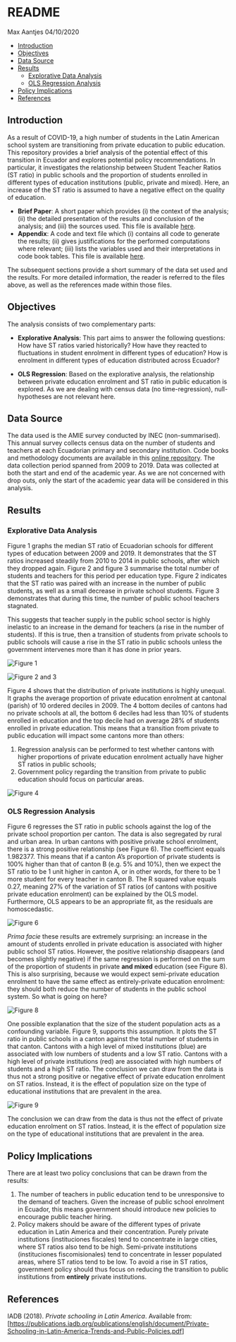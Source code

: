 README
================
Max Aantjes
04/10/2020

  - [Introduction](#introduction)
  - [Objectives](#objectives)
  - [Data Source](#data-source)
  - [Results](#results)
      - [Explorative Data Analysis](#explorative-data-analysis)
      - [OLS Regression Analysis](#ols-regression-analysis)
  - [Policy Implications](#policy-implications)
  - [References](#references)

## Introduction

As a result of COVID-19, a high number of students in the Latin American
school system are transitioning from private education to public
education. This repository provides a brief analysis of the potential
effect of this transition in Ecuador and explores potential policy
recommendations. In particular, it investigates the relationship between
Student Teacher Ratios (ST ratio) in public schools and the proportion
of students enrolled in different types of education institutions
(public, private and mixed). Here, an increase of the ST ratio is
assumed to have a negative effect on the quality of education.

  - **Brief Paper**: A short paper which provides (i) the context of the
    analysis; (ii) the detailed presentation of the results and
    conclusion of the analysis; and (iii) the sources used. This file is
    available
    [here](https://github.com/MaxAantjes/Exp-Analysis-Dropout-EDU-EC-COVID19/blob/master/brief-paper.md).
  - **Appendix**: A code and text file which (i) contains all code to
    generate the results; (ii) gives justifications for the performed
    computations where relevant; (iii) lists the variables used and
    their interpretations in code book tables. This file is available
    [here](https://github.com/MaxAantjes/Exp-Analysis-Dropout-EDU-EC-COVID19/blob/master/appendix.md).

The subsequent sections provide a short summary of the data set used and
the results. For more detailed information, the reader is referred to
the files above, as well as the references made within those files.

## Objectives

The analysis consists of two complementary parts:

  - **Explorative Analysis**: This part aims to answer the following
    questions: How have ST ratios varied historically? How have they
    reacted to fluctuations in student enrolment in different types of
    education? How is enrolment in different types of education
    distributed across Ecuador?

  - **OLS Regression**: Based on the explorative analysis, the
    relationship between private education enrolment and ST ratio in
    public education is explored. As we are dealing with census data (no
    time-regression), null-hypotheses are not relevant here.

## Data Source

The data used is the AMIE survey conducted by INEC (non-summarised).
This annual survey collects census data on the number of students and
teachers at each Ecuadorian primary and secondary institution. Code
books and methodology documents are available in this [online
repository](https://educacion.gob.ec/amie/). The data collection period
spanned from 2009 to 2019. Data was collected at both the start and end
of the academic year. As we are not concerned with drop outs, only the
start of the academic year data will be considered in this analysis.

## Results

### Explorative Data Analysis

Figure 1 graphs the median ST ratio of Ecuadorian schools for different
types of education between 2009 and 2019. It demonstrates that the ST
ratios increased steadily from 2010 to 2014 in public schools, after
which they dropped again. Figure 2 and figure 3 summarise the total
number of students and teachers for this period per education type.
Figure 2 indicates that the ST ratio was paired with an increase in the
number of public students, as well as a small decrease in private school
students. Figure 3 demonstrates that during this time, the number of
public school teachers stagnated.

This suggests that teacher supply in the public school sector is highly
inelastic to an increase in the demand for teachers (a rise in the
number of students). If this is true, then a transition of students from
private schools to public schools will cause a rise in the ST ratio in
public schools unless the government intervenes more than it has done in
prior years.

![Figure 1](Figure_1.png)

![Figure 2 and 3](Figure_2_3.png)

Figure 4 shows that the distribution of private institutions is highly
unequal. It graphs the average proportion of private education enrolment
at cantonal (parish) of 10 ordered deciles in 2009. The 4 bottom deciles
of cantons had no private schools at all, the bottom 6 deciles had less
than 10% of students enrolled in education and the top decile had on
average 28% of students enrolled in private education. This means that a
transition from private to public education will impact some cantons
more than others:

1)  Regression analysis can be performed to test whether cantons with
    higher proportions of private education enrolment actually have
    higher ST ratios in public schools;  
2)  Government policy regarding the transition from private to public
    education should focus on particular areas.

![Figure 4](Figure_4.png)

### OLS Regression Analysis

Figure 6 regresses the ST ratio in public schools against the log of the
private school proportion per canton. The data is also segregated by
rural and urban area. In urban cantons with positive private school
enrolment, there is a strong positive relationship (see Figure 6). The
coefficient equals 1.982377. This means that if a canton A’s proportion
of private students is 100% higher than that of canton B (e.g. 5% and
10%), then we expect the ST ratio to be 1 unit higher in canton A, or in
other words, for there to be 1 more student for every teacher in canton
B. The R squared value equals 0.27, meaning 27% of the variation of ST
ratios (of cantons with positive private education enrolment) can be
explained by the OLS model. Furthermore, OLS appears to be an
appropriate fit, as the residuals are homoscedastic.

![Figure 6](Figure_6.png)

*Prima facie* these results are extremely surprising: an increase in the
amount of students enrolled in private education is associated with
higher public school ST ratios. However, the positive relationship
disappears (and becomes slightly negative) if the same regression is
performed on the sum of the proportion of students in private **and
mixed** education (see Figure 8). This is also surprising, because we
would expect semi-private education enrolment to have the same effect as
entirely-private education enrolment: they should both reduce the number
of students in the public school system. So what is going on here?

![Figure 8](Figure_8.png)

One possible explanation that the size of the student population acts as
a confounding variable. Figure 9, supports this assumption. It plots the
ST ratio in public schools in a canton against the total number of
students in that canton. Cantons with a high level of mixed institutions
(blue) are associated with low numbers of students and a low ST ratio.
Cantons with a high level of private institutions (red) are associated
with high numbers of students and a high ST ratio. The conclusion we can
draw from the data is thus not a strong positive or negative effect of
private education enrolment on ST ratios. Instead, it is the effect of
population size on the type of educational institutions that are
prevalent in the area.

![Figure 9](Figure_9.png)

The conclusion we can draw from the data is thus not the effect of
private education enrolment on ST ratios. Instead, it is the effect of
population size on the type of educational institutions that are
prevalent in the area.

## Policy Implications

There are at least two policy conclusions that can be drawn from the
results:

1.  The number of teachers in public education tend to be unresponsive
    to the demand of teachers. Given the increase of public school
    enrolment in Ecuador, this means government should introduce new
    policies to encourage public teacher hiring.  
2.  Policy makers should be aware of the different types of private
    education in Latin America and their concentration. Purely private
    institutions (instituciones fiscales) tend to concentrate in large
    cities, where ST ratios also tend to be high. Semi-private
    institutions (instituciones fiscomisionales) tend to concentrate in
    lesser populated areas, where ST ratios tend to be low. To avoid a
    rise in ST ratios, government policy should thus focus on reducing
    the transition to public institutions from **entirely** private
    institutions.

## References

IADB (2018). *Private schooling in Latin America*. Available from:
\[<https://publications.iadb.org/publications/english/document/Private-Schooling-in-Latin-America-Trends-and-Public-Policies.pdf>\]
